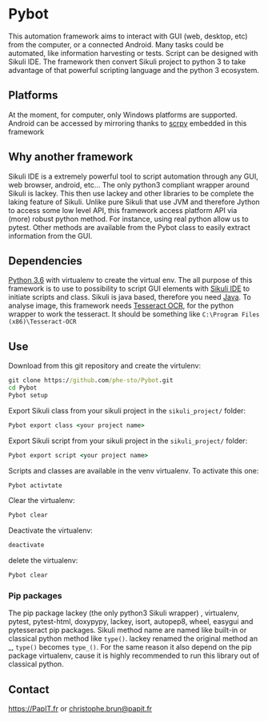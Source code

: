 # Pybot
This automation framework aims to interact with GUI (web, desktop, etc) from the computer, or a connected Android. Many 
tasks could be automated, like information harvesting or tests. Script can be designed with Sikuli IDE.
The framework then convert Sikuli project to python 3 to take advantage of that powerful scripting language and the 
python 3 ecosystem.

## Platforms
  At the moment, for computer, only Windows platforms are supported. Android can be accessed by mirroring thanks to 
  [scrpy](https://github.com/Genymobile/scrcpy) embedded in this framework
  
## Why another framework
  Sikuli IDE is a extremely powerful tool to script automation through any GUI, web browser, android, etc... The only 
  python3 compliant wrapper around Sikuli is lackey.
  This then use lackey and other libraries to be complete the laking feature of Sikuli.
  Unlike pure Sikuli that use JVM and therefore Jython to access some low level API, this framework access platform API 
  via (more) robust python method. For instance, using real python allow us to pytest.
  Other methods are available from the Pybot class to easily extract information from the GUI. 

## Dependencies
  [Python 3.6](https://www.python.org/downloads/) with virtualenv to create the virtual env.
  The all purpose of this framework is to use to possibility to script GUI elements with 
  [Sikuli IDE](http://www.sikuli.org/downloadrc3.html) to initiate scripts and class.
  Sikuli is java based, therefore you need [Java](https://www.java.com/fr/download/). 
  To analyse image, this framework needs [Tesseract OCR](https://github.com/tesseract-ocr/tesseract), for the python 
  wrapper to work the tesseract. It should be something like ```C:\Program Files (x86)\Tesseract-OCR```
  
## Use
  Download from this git repository and create the virtulenv:
  ```cmd
  git clone https://github.com/phe-sto/Pybot.git
  cd Pybot
  Pybot setup
  ```
  Export Sikuli class from your sikuli project in the ```sikuli_project/``` folder:
  ```cmd
  Pybot export class <your project name>
  ```
  Export Sikuli script from your sikuli project in the ```sikuli_project/``` folder:
  ```cmd
  Pybot export script <your project name>
  ```
  Scripts and classes are available in the venv virtualenv. To activate this one:
  ```cmd
  Pybot activtate
  ```
  Clear the virtualenv:
  ```cmd
  Pybot clear
  ```
  Deactivate the virtualenv:
  ```cmd
  deactivate
  ```
  delete the virtualenv:
  ```cmd
  Pybot clear
  ```
  
  
### Pip packages
  The pip package lackey (the only python3 Sikuli wrapper) , virtualenv, pytest, pytest-html, doxypypy, lackey, isort, 
  autopep8, wheel, easygui and pytesseract pip packages. Sikuli method name are named like built-in or classical python 
  method like `type()`. lackey renamed the original method an _, `type()` becomes `type_()`. For the same reason it also
  depend on the pip package virtualenv, cause it is highly recommended to run this library out of classical python.

## Contact
  https://PapIT.fr or christophe.brun@papit.fr